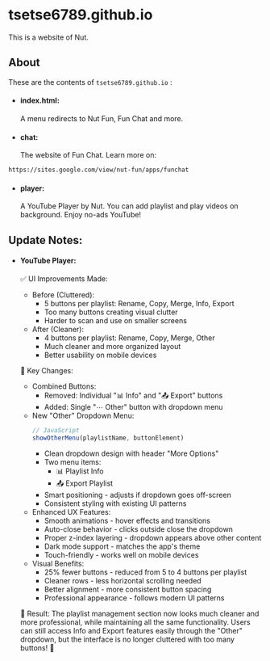 # tsetse6789.github.io
This is a website of Nut.
## About
These are the contents of ```tsetse6789.github.io``` :
* #### index.html:
  A menu redirects to Nut Fun, Fun Chat and more.
* #### chat:
  The website of Fun Chat. Learn more on:
```txt
https://sites.google.com/view/nut-fun/apps/funchat
```
* #### player:
  A YouTube Player by Nut. You can add playlist and play videos on background. Enjoy no-ads YouTube!
## Update Notes:
* #### YouTube Player:
  ✅ UI Improvements Made:
  * Before (Cluttered):
    * 5 buttons per playlist: Rename, Copy, Merge, Info, Export
    * Too many buttons creating visual clutter
    * Harder to scan and use on smaller screens
  * After (Cleaner):
    * 4 buttons per playlist: Rename, Copy, Merge, Other
    * Much cleaner and more organized layout
    * Better usability on mobile devices  


  🎯 Key Changes:
  * Combined Buttons:
    * Removed: Individual "📊 Info" and "📤 Export" buttons
    * Added: Single "⋯ Other" button with dropdown menu
  * New "Other" Dropdown Menu:
    ```JavaScript
    // JavaScript
    showOtherMenu(playlistName, buttonElement)
    ```
    * Clean dropdown design with header "More Options"
    * Two menu items:
      * 📊 Playlist Info
      * 📤 Export Playlist
    * Smart positioning - adjusts if dropdown goes off-screen
    * Consistent styling with existing UI patterns
  * Enhanced UX Features:
    * Smooth animations - hover effects and transitions
    * Auto-close behavior - clicks outside close the dropdown
    * Proper z-index layering - dropdown appears above other content
    * Dark mode support - matches the app's theme
    * Touch-friendly - works well on mobile devices
  * Visual Benefits:
    * 25% fewer buttons - reduced from 5 to 4 buttons per playlist
    * Cleaner rows - less horizontal scrolling needed
    * Better alignment - more consistent button spacing
    * Professional appearance - follows modern UI patterns  

  🚀 Result:
The playlist management section now looks much cleaner and more professional, while maintaining all the same functionality. Users can still access Info and Export features easily through the "Other" dropdown, but the interface is no longer cluttered with too many buttons! 🎉

